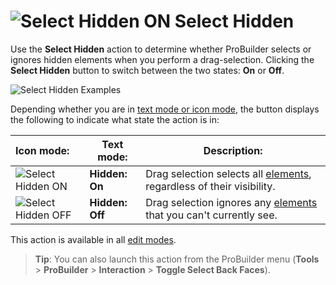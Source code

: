 # ![Select Hidden ON](images/icons/Selection_SelectHidden-ON.png) Select Hidden

Use the __Select Hidden__ action to determine whether ProBuilder selects or ignores hidden elements when you perform a drag-selection. Clicking the __Select Hidden__ button to switch between the two states: __On__ or __Off__.

![Select Hidden Examples](images/SelectHidden_Example.png)

Depending whether you are in [text mode or icon mode](toolbar.md#buttonmode), the button displays the following to indicate what state the action is in:

| **Icon mode:**                                             | **Text mode:**    | **Description:**                                           |
| :----------------------------------------------------------- | --------------- | ------------------------------------------------------------ |
| ![Select Hidden ON](images/icons/Selection_SelectHidden-ON.png) | **Hidden: On**  | Drag selection selects all [elements](modes.md), regardless of their visibility. |
| ![Select Hidden OFF](images/icons/Selection_SelectHidden-OFF.png) | **Hidden: Off** | Drag selection ignores any [elements](modes.md) that you can't currently see. |

This action is available in all [edit modes](modes.md).

> **Tip**: You can also launch this action from the ProBuilder menu (**Tools** > **ProBuilder** > **Interaction** > **Toggle Select Back Faces**).

